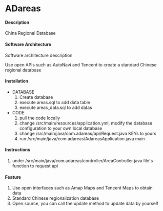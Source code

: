 # ADareas

#### Description
China Regional Database

#### Software Architecture
Software architecture description

Use open APIs such as AutoNavi and Tencent to create a standard Chinese regional database

#### Installation

- DATABASE
    1.  Create database
    2.  execute areas.sql to add data table
    3.  execute areas_data.sql to add datas
- CODE
    1.  pull the code locally
    2.  change /src/main/resources/application.yml, modify the database configuration to your own local database
    3.  change /src/main/java/com.adareas/api/Request.java KEYs to yours
    4.  run /src/main/java/com.adareas/AdareasApplication.java main


#### Instructions

1.  under /src/main/java/com.adareas/controller/AreaController.java file's function to request api

#### Feature

1.  Use open interfaces such as Amap Maps and Tencent Maps to obtain data
2.  Standard Chinese regionalization database
3.  Open source, you can call the update method to update data by yourself
